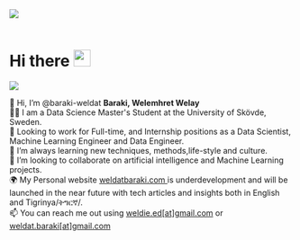 <div id="header" align="left">
  <img src="https://media.giphy.com/media/R03zWv5p1oNSQd91EP/giphy.gif" >
</div>
<br/>
<img src="https://komarev.com/ghpvc/?username=baraki-weldat&style=flat-square&color=blue" alt=""/>

<h1>
  Hi there
  <img src="https://media.giphy.com/media/hvRJCLFzcasrR4ia7z/giphy.gif" width="30px"/>
</h1>
<div id="header" align="left">
  <img src="https://media.giphy.com/media/qgQUggAC3Pfv687qPC/giphy.gif"/>
</div>

👋 Hi, I’m @baraki-weldat <b> Baraki, Welemhret Welay</b> <br/>
👨‍🎓 I am a Data Science Master's Student at the University of Skövde, Sweden. <br/>
👀 Looking to work for Full-time, and Internship positions as a Data Scientist, Machine Learning Engineer and Data Engineer. <br/>
🌱 I’m always learning new techniques, methods,life-style and culture. <br/>
💞️ I’m looking to collaborate on artificial intelligence and Machine Learning projects.<br/>
🌍 My Personal website <a href="http://weldatbaraki.com/"> weldatbaraki.com </a> is underdevelopment and will be launched in the near future with tech articles and insights both in English and Tigrinya/ትግርኛ/. <br/>
📫 You can reach me out using <a href="mailto:weldie.ed@gmail.com">weldie.ed[at]gmail.com</a> or <a href="mailto:weldat.baraki@gmail.com">weldat.baraki[at]gmail.com </a> <br/>

<!---
baraki-weldat/baraki-weldat is a ✨ special ✨ repository because its `README.md` (this file) appears on your GitHub profile.
You can click the Preview link to take a look at your changes.
--->
